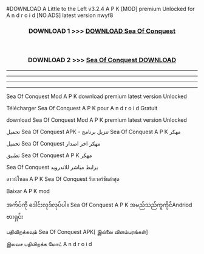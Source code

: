 #DOWNLOAD A Little to the Left v3.2.4 A P K [MOD] premium Unlocked for A n d r o i d [NO.ADS] latest version nwyf8 



<div align="center">

<h3>DOWNLOAD 1 >>> <a href="https://downloadmod1.web.app/?judul=Sea Of Conquest ">DOWNLOAD Sea Of Conquest </a></h3><br>

<h3>DOWNLOAD 2 >>> <a href="https://downloadmod1.web.app/?judul=Sea Of Conquest ">Sea Of Conquest  DOWNLOAD </a></h3>

</div>


----------------------------------------------------------

----------------------------------------------------------

----------------------------------------------------------

----------------------------------------------------------


Sea Of Conquest  Mod A P K download premium latest version Unlocked

Télécharger Sea Of Conquest  A P K pour A n d r o i d Gratuit

download Sea Of Conquest  Mod A P K premium latest version Unlocked

تحميل Sea Of Conquest  APK - تنزيل برنامج Sea Of Conquest  A P K مهكر

تحميل Sea Of Conquest  مهكر اخر اصدار

تطبيق Sea Of Conquest  A P K مهكر

Sea Of Conquest  برابط مباشر للاندرويد

ดาวน์โหลด A P K Sea Of Conquest  รับเวอร์ชันล่าสุด

Baixar A P K mod

အက်ပ်ကို ဒေါင်းလုဒ်လုပ်ပါ။ Sea Of Conquest  A P K အမည်သည်ကူကိုင်Andriod ဗားရှင်း

பதிவிறக்கவும் Sea Of Conquest  APK[ இல்லை விளம்பரங்கள்] 
 
இலவச பதிவிறக்க மோட் A n d r o i d



